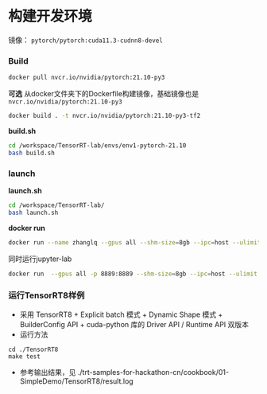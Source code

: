 # 构建开发环境

镜像： `pytorch/pytorch:cuda11.3-cudnn8-devel` 

### Build

```bash
docker pull nvcr.io/nvidia/pytorch:21.10-py3
```

**可选** 
从docker文件夹下的Dockerfile构建镜像，基础镜像也是 `nvcr.io/nvidia/pytorch:21.10-py3`
```bash
docker build . -t nvcr.io/nvidia/pytorch:21.10-py3-tf2
```

**build.sh**
```bash
cd /workspace/TensorRT-lab/envs/env1-pytorch-21.10
bash build.sh
```

### launch

**launch.sh**

```bash
cd /workspace/TensorRT-lab/
bash launch.sh
```

**docker run**

```bash
docker run --name zhanglq --gpus all --shm-size=8gb --ipc=host --ulimit memlock=-1 --ulimit stack=67108864 -v /home/zhanglq/workspace/:/workspace/  -it nvcr.io/nvidia/pytorch:21.10-py3-zhanglq
```
同时运行jupyter-lab
```bash
docker run  --gpus all -p 8889:8889 --shm-size=8gb --ipc=host --ulimit memlock=-1 --ulimit stack=67108864 -v /home/zhanglq/workspace/code/docker:/workspace/code --rm -it nvcr.io/nvidia/pytorch:21.10-py3 jupyter-lab --port=8889 --no-browser --ip 0.0.0.0 --allow-root  
```
### 运行TensorRT8样例

+ 采用 TensorRT8 + Explicit batch 模式 + Dynamic Shape 模式 + BuilderConfig API + cuda-python 库的 Driver API / Runtime API 双版本
+ 运行方法

```shell
cd ./TensorRT8
make test
```

+ 参考输出结果，见 ./trt-samples-for-hackathon-cn/cookbook/01-SimpleDemo/TensorRT8/result.log
